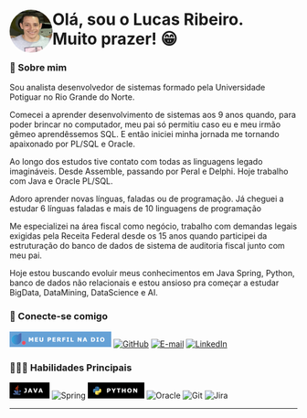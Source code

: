 <head>
  <style>
  .circle {
    background-color: #aaa;
    border-radius: 50%;
    width: 75px;
    height: 75px;
    overflow: hidden;
    position: relative;
    float: left;
  }
  .circle img {
    position: absolute;
    align: center;
    width: 100%;
  }
  </style>


  <div>
      <a href="https://github.com/LucasNR22" >
      <img class="circle" width="50px" src="../docs/imagens/LucasNR22/LucasNR22-ProfileImage.jpg">
      </a>  
      <h1>
        <span> Olá, sou o Lucas Ribeiro. <br> 
               Muito prazer! 😁
        </span>
      </h1>
  </div>
</head>

### 📖 Sobre mim
Sou analista desenvolvedor de sistemas formado pela Universidade Potiguar no Rio Grande do Norte. 

Comecei a aprender desenvolvimento de sistemas aos 9 anos quando, para poder brincar no computador, meu pai só permitiu caso eu e meu irmão gêmeo aprendêssemos SQL. E então iniciei minha jornada me tornando apaixonado por PL/SQL e Oracle. 

Ao longo dos estudos tive contato com todas as linguagens legado imagináveis. Desde Assemble, passando por Peral e Delphi. Hoje trabalho com Java e Oracle PL/SQL. 

Adoro aprender novas línguas, faladas ou de programação. Já cheguei a estudar 6 línguas faladas e mais de 10 linguagens de programação  

Me especializei na área fiscal como negócio, trabalho com demandas legais exigidas pela Receita Federal desde os 15 anos quando participei da estruturação do banco de dados de sistema de auditoria fiscal junto com meu pai.

Hoje estou buscando evoluir meus conhecimentos em Java Spring, Python, banco de dados não relacionais e estou ansioso pra começar a estudar BigData, DataMining, DataScience e AI.


### 🔎 Conecte-se comigo
[![Perfil DIO](../docs/imagens/LucasNR22/MeuPerfilNaDio-178.png)](https://web.dio.me/users/lucasnr93)
[![GitHub](https://img.shields.io/badge/GitHub-000?style=for-the-badge&logo=github&logoColor=30A3DC)](https://docs.github.com/)
[![E-mail](https://img.shields.io/badge/-Email-000?style=for-the-badge&logo=microsoft-outlook&logoColor=E94D5F)](mailto:lucasnr93@gmail.com)
[![LinkedIn](https://img.shields.io/badge/-LinkedIn-000?style=for-the-badge&logo=linkedin&logoColor=30A3DC)](https://www.linkedin.com/in/lucasnr93/)

### 🤹🏻‍♂️ Habilidades Principais
![Java](../docs/imagens/LucasNR22/tagJavaComIcone-28.png)
![Spring](https://img.shields.io/badge/Spring-000?style=for-the-badge&logo=SPRING&logoColor=6DB33F)
![Python](../docs/imagens/LucasNR22/tagPythonComIcone-28.png)
![Oracle](https://img.shields.io/badge/ORACLE-000?style=for-the-badge&logo=ORACLE&logoColor=F80000)
![Git](https://img.shields.io/badge/Git-000?style=for-the-badge&logo=git&logoColor=E94D5F)
![Jira](https://img.shields.io/badge/Jira-000?style=for-the-badge&logo=Jira&logoColor=0052CC)



---
